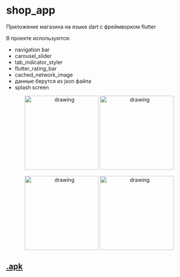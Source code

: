 # shop_app

Приложение магазина на языке dart с фреймворком flutter

В проекте используются:
 <ul> 
    <li>navigation bar</li>
    <li>carousel_slider</li>
    <li>tab_indicator_styler</li>
    <li>flutter_rating_bar</li>
    <li>cached_network_image</li>
    <li>данные берутся из json файла</li>
    <li>splash screen</li>
 </ul>


<p></p>
<p align="center">
    <img src="https://sun1-92.userapi.com/impg/ecyDPHP6FzvbXz8HqWmdkBnToVnsNr0SKL9LWQ/TdtXypvm5VY.jpg?size=1051x2160&quality=96&sign=0f7369fe0eeecc012d6f18ccd699d338&type=album" alt="drawing" width="200"/>
    <img src="https://sun9-17.userapi.com/impg/DGI40fug47N7MeohPyh3n23xxAHKfPIM6JRtxg/9myYm-c8Ans.jpg?size=1051x2160&quality=96&sign=ae62a904c19488952d3fc71cfe815035&type=album" alt="drawing" width="200"/>
</p>
<p align="center">
    <img src="https://sun9-57.userapi.com/impg/30pqNbAr96ZwIDPnmey97qXBmqayZ6LAs42CnQ/feQnUr_CIB4.jpg?size=1051x2160&quality=96&sign=b4295908e0873cc66dc0079ce43594d1&type=album" alt="drawing" width="200"/>
    <img src="https://sun9-58.userapi.com/impg/gXO2n6WUas5K9OGUkCz7Q7721hiN48eEZxB3PQ/IoNmhYC8-1o.jpg?size=1051x2160&quality=96&sign=07412c2e4cb8844e5d6e0bf7405a66d8&type=album" alt="drawing" width="200"/>
</p>

## <a href="https://drive.google.com/file/d/1cTtTZSpeSsxnIjrzqLmha90JRI-EhVNX/view?usp=sharing" download="">.apk</a> ##